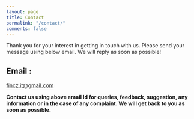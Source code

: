 ```yaml
---
layout: page
title: Contact
permalink: "/contact/"
comments: false
---
```


Thank you for your interest in getting in touch with us. Please send your message using below email. We will reply as soon as possible!

## Email :
<fincz.it@gmail.com>

**Contact us using above email Id for queries, feedback, suggestion, any information or in the case of any complaint. We will get back to you as soon as possible.**